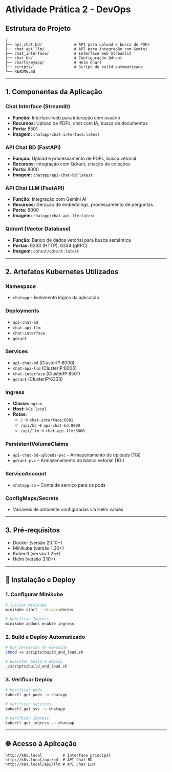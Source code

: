 # Atividade Prática 2 - DevOps

## Estrutura do Projeto
```
/
├── api_chat_bd/              # API para upload e busca de PDFs  
├── chat_api_llm/             # API para integração com Gemini  
├── chat_interface/           # Interface web Streamlit  
├── chat_bd/                  # Configuração Qdrant  
├── charts/myapp/             # Helm Chart  
├── scripts/                  # Script de build automatizado  
└── README.md  
```

---

## 1. Componentes da Aplicação

### Chat Interface (Streamlit)
- **Função:** Interface web para interação com usuário  
- **Recursos:** Upload de PDFs, chat com IA, busca de documentos  
- **Porta:** 8501  
- **Imagem:** `chatapp/chat-interface:latest`  

### API Chat BD (FastAPI)
- **Função:** Upload e processamento de PDFs, busca vetorial  
- **Recursos:** Integração com Qdrant, criação de coleções  
- **Porta:** 8000  
- **Imagem:** `chatapp/api-chat-bd:latest`  

### API Chat LLM (FastAPI)
- **Função:** Integração com Gemini AI  
- **Recursos:** Geração de embeddings, processamento de perguntas  
- **Porta:** 8000  
- **Imagem:** `chatapp/chat-api-llm:latest`  

### Qdrant (Vector Database)
- **Função:** Banco de dados vetorial para busca semântica  
- **Portas:** 6333 (HTTP), 6334 (gRPC)  
- **Imagem:** `qdrant/qdrant:latest`  

---

## 2. Artefatos Kubernetes Utilizados

### Namespace
- `chatapp` – Isolamento lógico da aplicação

### Deployments
- `api-chat-bd`  
- `chat-api-llm`  
- `chat-interface`  
- `qdrant`  

### Services
- `api-chat-bd` (ClusterIP:8000)  
- `chat-api-llm` (ClusterIP:8000)  
- `chat-interface` (ClusterIP:8501)  
- `qdrant` (ClusterIP:6333)  

### Ingress
- **Classe:** `nginx`  
- **Host:** `k8s.local`  
- **Rotas:**  
  - `/` → `chat-interface:8501`  
  - `/api/bd` → `api-chat-bd:8000`  
  - `/api/llm` → `chat-api-llm:8000`  

### PersistentVolumeClaims
- `api-chat-bd-uploads-pvc` – Armazenamento de uploads (1Gi)  
- `qdrant-pvc` – Armazenamento do banco vetorial (1Gi)  

### ServiceAccount
- `chatapp-sa` – Conta de serviço para os pods  

### ConfigMaps/Secrets
- Variáveis de ambiente configuradas via Helm values  

---

## 3. Pré-requisitos

- Docker (versão 20.10+)  
- Minikube (versão 1.30+)  
- Kubectl (versão 1.25+)  
- Helm (versão 3.10+)  

---

## 🚀 Instalação e Deploy

### 1. Configurar Minikube
```bash
# Iniciar Minikube
minikube start --driver=docker

# Habilitar Ingress
minikube addons enable ingress
```

### 2. Build e Deploy Automatizado
```bash
# Dar permissão de execução
chmod +x scripts/build_and_load.sh

# Executar build e deploy
./scripts/build_and_load.sh
```

### 3. Verificar Deploy
```bash
# Verificar pods
kubectl get pods -n chatapp

# Verificar services
kubectl get svc -n chatapp

# Verificar ingress
kubectl get ingress -n chatapp
```

---

## 🌐 Acesso à Aplicação

```
http://k8s.local         # Interface principal
http://k8s.local/api/bd  # API Chat BD
http://k8s.local/api/llm # API Chat LLM
```
